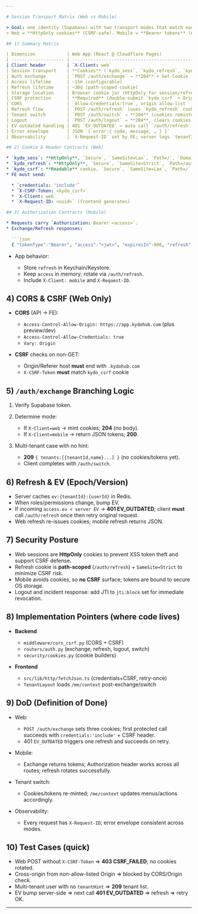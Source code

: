 ```yaml
---

# Session Transport Matrix (Web vs Mobile)

> Goal: one identity (Supabase) with two transport modes that match each platform’s security model.
> Web = **HttpOnly cookies** (CSRF-safe). Mobile = **Bearer tokens** (no CSRF, secure storage).

## 1) Summary Matrix

| Dimension            | Web App (React @ Cloudflare Pages)                               | Mobile Apps (iOS/Android)                                   |
| -------------------- | ---------------------------------------------------------------- | ----------------------------------------------------------- |
| Client header        | `X-Client: web`                                                  | `X-Client: mobile`                                          |
| Session transport    | **Cookies** (`kydo_sess`, `kydo_refresh`, `kydo_csrf`)           | **Authorization Header** (`Bearer <access>`) + JSON refresh |
| Auth exchange        | `POST /auth/exchange` → **204** + Set-Cookie                     | `POST /auth/exchange` → **200** JSON `{access,refresh}`     |
| Access lifetime      | ~15m (configurable)                                              | ~15m (configurable)                                         |
| Refresh lifetime     | ~30d (path-scoped cookie)                                        | ~30d (opaque token in secure storage)                       |
| Storage location     | Browser cookie jar (HttpOnly for session/refresh)                | Keychain/Keystore (refresh), memory (access)                |
| CSRF protection      | **Required** (double-submit `kydo_csrf` + Origin/Referer checks) | **Not required** (no ambient cookies)                       |
| CORS                 | `Allow-Credentials:true`, origin allow-list                      | N/A (uses Authorization, no cookies)                        |
| Refresh flow         | `POST /auth/refresh` (uses `kydo_refresh` cookie) → **204**      | `POST /auth/refresh` `{refresh}` → **200** JSON             |
| Tenant switch        | `POST /auth/switch` → **204** (cookies reminted)                 | `POST /auth/switch` → **200** JSON tokens                   |
| Logout               | `POST /auth/logout` → **204**, clears cookies                    | Delete stored tokens; optional `/auth/logout` to block JTI  |
| EV outdated handling | 401 `EV_OUTDATED` → auto call `/auth/refresh` once → retry       | same                                                        |
| Error envelope       | JSON `{ error:{ code, message, … } }`                            | same                                                        |
| Observability        | `X-Request-ID` set by FE; server logs `tenantId,userId`          | same                                                        |

## 2) Cookie & Header Contracts (Web)

* `kydo_sess`: **HttpOnly**, `Secure`, `SameSite=Lax`, `Path=/`, `Domain=.kydohub.com`
* `kydo_refresh`: **HttpOnly**, `Secure`, `SameSite=Strict`, `Path=/auth/refresh`, `Domain=.kydohub.com`
* `kydo_csrf`: **Readable** cookie, `Secure`, `SameSite=Lax`, `Path=/`
* FE must send:

  * `credentials: 'include'`
  * `X-CSRF-Token: <kydo_csrf>`
  * `X-Client: web`
  * `X-Request-ID: <uuid>` (frontend generates)

## 3) Authorization Contracts (Mobile)

* Requests carry `Authorization: Bearer <access>`.
* Exchange/Refresh responses:

  ```json
  { "tokenType":"Bearer", "access":"<jwt>", "expiresIn":900, "refresh":"<opaque>", "tenant":{ "tenantId":"t1","name":"..." } }
  ```
* App behavior:

  * Store `refresh` in Keychain/Keystore.
  * Keep `access` in memory; rotate via `/auth/refresh`.
  * Include `X-Client: mobile` and `X-Request-ID`.

## 4) CORS & CSRF (Web Only)

* **CORS** (API → FE):

  * `Access-Control-Allow-Origin: https://app.kydohub.com` (plus preview/dev)
  * `Access-Control-Allow-Credentials: true`
  * `Vary: Origin`
* **CSRF** checks on non-GET:

  * Origin/Referer host **must** end with `.kydohub.com`
  * `X-CSRF-Token` **must** match `kydo_csrf` cookie

## 5) `/auth/exchange` Branching Logic

1. Verify Supabase token.
2. Determine mode:

   * If `X-Client=web` → mint cookies; **204** (no body).
   * If `X-Client=mobile` → return JSON tokens; **200**.
3. Multi-tenant case with no hint:

   * **209** `{ tenants:[{tenantId,name}...] }` (no cookies/tokens yet).
   * Client completes with `/auth/switch`.

## 6) Refresh & EV (Epoch/Version)

* Server caches `ev:{tenantId}:{userId}` in Redis.
* When roles/permissions change, bump EV.
* If incoming `access.ev < server EV` → **401 EV_OUTDATED**; client **must** call `/auth/refresh` once then retry original request.
* Web refresh re-issues cookies; mobile refresh returns JSON.

## 7) Security Posture

* Web sessions are **HttpOnly** cookies to prevent XSS token theft and support CSRF defense.
* Refresh cookie is **path-scoped** (`/auth/refresh`) + `SameSite=Strict` to minimize CSRF risk.
* Mobile avoids cookies, so **no CSRF** surface; tokens are bound to secure OS storage.
* Logout and incident response: add JTI to `jti:block` set for immediate revocation.

## 8) Implementation Pointers (where code lives)

* **Backend**

  * `middleware/cors_csrf.py` (CORS + CSRF)
  * `routers/auth.py` (exchange, refresh, logout, switch)
  * `security/cookies.py` (cookie builders)
* **Frontend**

  * `src/lib/http/fetchJson.ts` (credentials+CSRF, retry-once)
  * `TenantLayout` loads `/me/context` post-exchange/switch

## 9) DoD (Definition of Done)

* Web:

  * `POST /auth/exchange` sets three cookies; first protected call succeeds with `credentials:'include'` + CSRF header.
  * 401 `EV_OUTDATED` triggers one refresh and succeeds on retry.
* Mobile:

  * Exchange returns tokens; Authorization header works across all routes; refresh rotates successfully.
* Tenant switch:

  * Cookies/tokens re-minted; `/me/context` updates menus/actions accordingly.
* Observability:

  * Every request has `X-Request-ID`; error envelope consistent across modes.

## 10) Test Cases (quick)

* Web POST without `X-CSRF-Token` ⇒ **403 CSRF_FAILED**; no cookies rotated.
* Cross-origin from non-allow-listed Origin ⇒ blocked by CORS/Origin check.
* Multi-tenant user with no `tenantHint` ⇒ **209** tenant list.
* EV bump server-side ⇒ next call **401 EV_OUTDATED** ⇒ refresh ⇒ retry OK.

---
```

